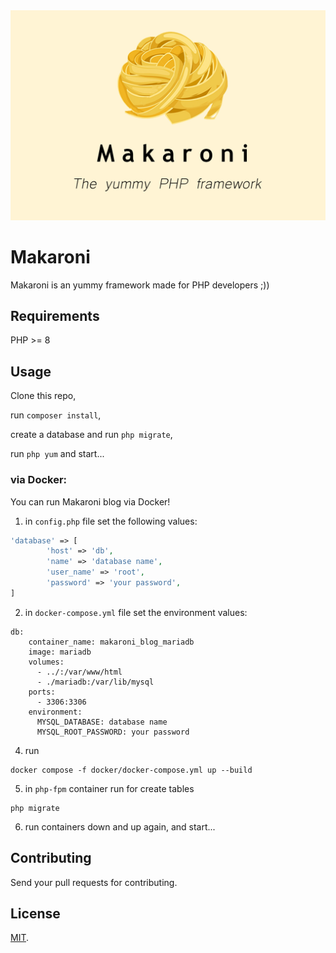 <div>
<img src="/img/makaroni.jpg" >



# Makaroni

Makaroni is an yummy framework made for PHP developers ;))





##  Requirements

PHP >= 8


## Usage

Clone this repo, 

run `composer install`, 

create a database and run `php migrate`,

run `php yum` and start...

### via Docker:
You can run Makaroni blog via Docker!

1) in `config.php` file set the following values:
```php
'database' => [
        'host' => 'db',
        'name' => 'database name',
        'user_name' => 'root',
        'password' => 'your password',
]
```
2) in `docker-compose.yml` file set the environment values:
```shell
db:
    container_name: makaroni_blog_mariadb
    image: mariadb
    volumes:
      - ../:/var/www/html
      - ./mariadb:/var/lib/mysql
    ports:
      - 3306:3306
    environment:
      MYSQL_DATABASE: database name
      MYSQL_ROOT_PASSWORD: your password

```
4) run
```shell
docker compose -f docker/docker-compose.yml up --build
```

5) in `php-fpm` container run for create tables
```shell
php migrate
```
6) run containers down and up again, and start...

## Contributing
Send your pull requests for contributing.


## License

[MIT](LICENSE).


</div>
